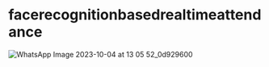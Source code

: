 # facerecognitionbasedrealtimeattendance
![WhatsApp Image 2023-10-04 at 13 05 52_0d929600](https://github.com/Adinaruka/facerecognitionbasedrealtimeattendance/assets/123835633/1449f2da-9182-4d28-b085-1af412d10264)
